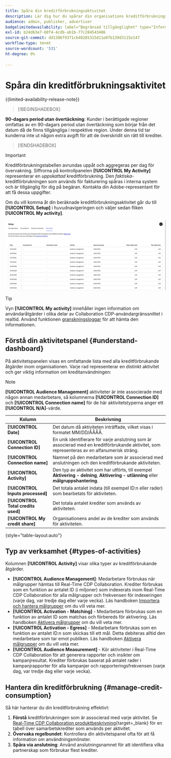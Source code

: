 ```yaml
---
title: Spåra din kreditförbrukningsaktivitet
description: Lär dig hur du spårar din organisations kreditförbrukningsaktivitet i Real-Time CDP Collaboration.
audience: admin, publisher, advertiser
badgelimitedavailability: label="Begränsad tillgänglighet" type="Informative" url="https://helpx.adobe.com/legal/product-descriptions/real-time-customer-data-platform-collaboration.html newtab=true"
exl-id: b24d63e7-60f4-4cdb-ab1b-77c284543486
source-git-commit: dd1386f9371cb40285315d11e07b139d3115e147
workflow-type: tm+mt
source-wordcount: '531'
ht-degree: 0%

---
```


# Spåra din kreditförbrukningsaktivitet

{{limited-availability-release-note}}

>[!BEGINSHADEBOX]

**90-dagars period utan övertäckning**: Kunder i berättigade regioner omfattas av en 90-dagars period utan övertäckning som börjar från det datum då de finns tillgängliga i respektive region. Under denna tid tar kunderna inte ut någon extra avgift för att de överskridit sin rätt till krediter.

>[!ENDSHADEBOX]

>[!IMPORTANT]
>
>Kreditförbrukningstabellen avrundas uppåt och aggregeras per dag för övervakning. Siffrorna på kontrollpanelen **[!UICONTROL My Activity]** representerar en *uppskattad* kreditförbrukning. Den *faktiska*-kreditförbrukningen som används för fakturering spåras i interna system och är tillgänglig för dig på begäran. Kontakta din Adobe-representant för att få dessa uppgifter.

Om du vill komma åt din beräknade kreditförbrukningsaktivitet går du till **[!UICONTROL Setup]** i huvudnavigeringen och väljer sedan fliken **[!UICONTROL My activity]**.

![Min aktivitetspanel visar information om kreditförbrukning](/help/assets/setup/my-activity-credits/activity-dashboard.png)

>[!TIP]
>
>Vyn **[!UICONTROL My activity]** innehåller ingen information om användaråtgärder i olika delar av Collaboration CDP-användargränssnittet i realtid. Använd funktionen [granskningsloggar](/help/guide/setup/audit-logs.md) för att hämta den informationen.

## Förstå din aktivitetspanel {#understand-dashboard}

På aktivitetspanelen visas en omfattande lista med alla kreditförbrukande åtgärder inom organisationen. Varje rad representerar en distinkt aktivitet och ger viktig information om kreditanvändningen:

>[!NOTE]
>
>**[!UICONTROL Audience Management]** aktiviteter är inte associerade med någon annan medarbetare, så kolumnerna **[!UICONTROL Connection ID]** och **[!UICONTROL Connection name]** för de här aktivitetstyperna anger ett **[!UICONTROL N/A]**-värde.

| Kolumn | Beskrivning |
|------------|--------------|
| **[!UICONTROL Date]** | Det datum då aktiviteten inträffade, vilket visas i formatet MM/DD/ÅÅÅÅ. |
| **[!UICONTROL Connection ID]** | En unik identifierare för varje anslutning som är associerad med en kreditförbrukande aktivitet, som representeras av en alfanumerisk sträng. |
| **[!UICONTROL Connection name]** | Namnet på den medarbetare som är associerad med anslutningen och den kreditförbrukande aktiviteten. |
| **[!UICONTROL Activity]** | Den typ av aktivitet som har utförts, till exempel **Aktivering - delning**, **Aktivering - utlänning** eller **målgruppshantering**. |
| **[!UICONTROL Inputs processed]** | Det totala antalet indata (till exempel ID:n eller rader) som bearbetats för aktiviteten. |
| **[!UICONTROL Total credits used]** | Det totala antalet krediter som används av aktiviteten. |
| **[!UICONTROL My credit share]** | Organisationens andel av de krediter som används för aktiviteten. |

{style="table-layout:auto"}

## Typ av verksamhet {#types-of-activities}

Kolumnen **[!UICONTROL Activity]** visar olika typer av kreditförbrukande åtgärder.

* **[!UICONTROL Audience Management]**: Medarbetare förbrukas när målgrupper hämtas till Real-Time CDP Collaboration. Krediter förbrukas som en funktion av antalet ID (i miljoner) som indexerats inom Real-Time CDP Collaboration för alla målgrupper och frekvensen för indexeringen (varje dag, var tredje dag eller varje vecka). Läs handboken [Importera och hantera målgrupper](/help/guide/setup/onboard-audiences.md) om du vill veta mer.
* **[!UICONTROL Activation - Matching]** - Medarbetare förbrukas som en funktion av antalet ID som matchas och förbereds för aktivering. Läs handboken [Aktivera målgrupper](/help/guide/collaborate/activate.md) om du vill veta mer.
* **[!UICONTROL Activation - Egress]** - Medarbetare förbrukas som en funktion av antalet ID:n som skickas till ett mål. Detta debiteras alltid den medarbetare som tar emot publiken. Läs handboken [Aktivera målgrupper](/help/guide/collaborate/activate.md) om du vill veta mer.
* **[!UICONTROL Audience Measurement]** - Kör aktiviteter i Real-Time CDP Collaboration för att generera rapporter och insikter om kampanjresultat. Krediter förbrukas baserat på antalet rader i kampanjrapporter för alla kampanjer och rapporteringsfrekvensen (varje dag, var tredje dag eller varje vecka).

## Hantera din kreditförbrukning {#manage-credit-consumption}

Så här hanterar du din kreditförbrukning effektivt:

1. **Förstå** kreditförbrukningen som är associerad med varje aktivitet. Se [Real-Time CDP Collaboration produktbeskrivning](https://helpx.adobe.com/legal/product-descriptions/real-time-customer-data-platform-collaboration.html){target=_blank} för en tabell över samarbetskrediter som används per aktivitet.
2. **Övervaka regelbundet**: Kontrollera din aktivitetspanel ofta för att få information om användningsmönster.
3. **Spåra via anslutning**: Använd anslutningsnamnet för att identifiera vilka partnerskap som förbrukar flest krediter.

<!--

## Pagination and navigation

The activity list is paginated to improve performance and readability. Use the navigation controls at the bottom of the table to move between pages and adjust how many records you can view at once.

-->
